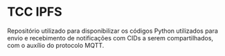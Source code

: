# TCC IPFS
Repositório utilizado para disponibilizar os códigos Python utilizados para envio e recebimento de notificações com CIDs a serem compartilhados, com o auxílio do protocolo MQTT.
